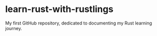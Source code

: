 # learn-rust-with-rustlings
My first GitHub repository, dedicated to documenting my Rust learning journey.
